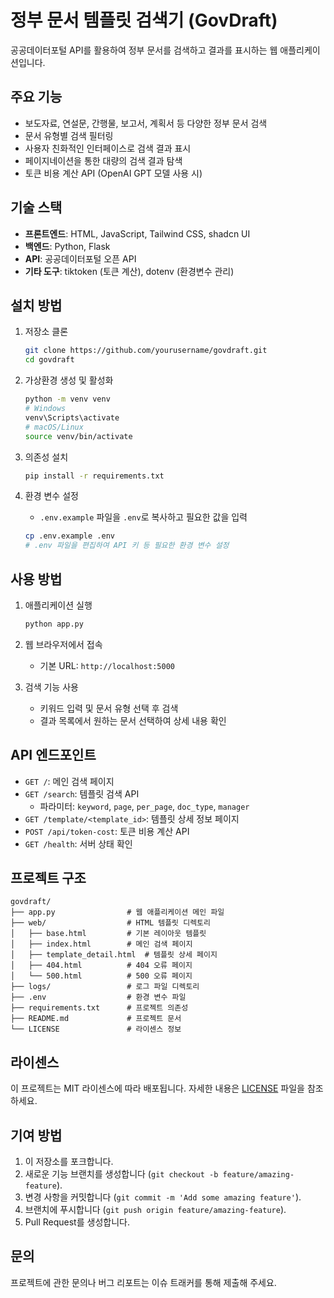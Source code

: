 # 정부 문서 템플릿 검색기 (GovDraft)

공공데이터포털 API를 활용하여 정부 문서를 검색하고 결과를 표시하는 웹 애플리케이션입니다.

## 주요 기능

- 보도자료, 연설문, 간행물, 보고서, 계획서 등 다양한 정부 문서 검색
- 문서 유형별 검색 필터링
- 사용자 친화적인 인터페이스로 검색 결과 표시
- 페이지네이션을 통한 대량의 검색 결과 탐색
- 토큰 비용 계산 API (OpenAI GPT 모델 사용 시)

## 기술 스택

- **프론트엔드**: HTML, JavaScript, Tailwind CSS, shadcn UI
- **백엔드**: Python, Flask
- **API**: 공공데이터포털 오픈 API
- **기타 도구**: tiktoken (토큰 계산), dotenv (환경변수 관리)

## 설치 방법

1. 저장소 클론
   ```bash
   git clone https://github.com/yourusername/govdraft.git
   cd govdraft
   ```

2. 가상환경 생성 및 활성화
   ```bash
   python -m venv venv
   # Windows
   venv\Scripts\activate
   # macOS/Linux
   source venv/bin/activate
   ```

3. 의존성 설치
   ```bash
   pip install -r requirements.txt
   ```

4. 환경 변수 설정
   - `.env.example` 파일을 `.env`로 복사하고 필요한 값을 입력
   ```bash
   cp .env.example .env
   # .env 파일을 편집하여 API 키 등 필요한 환경 변수 설정
   ```

## 사용 방법

1. 애플리케이션 실행
   ```bash
   python app.py
   ```

2. 웹 브라우저에서 접속
   - 기본 URL: `http://localhost:5000`

3. 검색 기능 사용
   - 키워드 입력 및 문서 유형 선택 후 검색
   - 결과 목록에서 원하는 문서 선택하여 상세 내용 확인

## API 엔드포인트

- `GET /`: 메인 검색 페이지
- `GET /search`: 템플릿 검색 API
  - 파라미터: `keyword`, `page`, `per_page`, `doc_type`, `manager`
- `GET /template/<template_id>`: 템플릿 상세 정보 페이지
- `POST /api/token-cost`: 토큰 비용 계산 API
- `GET /health`: 서버 상태 확인

## 프로젝트 구조

```
govdraft/
├── app.py                # 웹 애플리케이션 메인 파일
├── web/                  # HTML 템플릿 디렉토리
│   ├── base.html         # 기본 레이아웃 템플릿
│   ├── index.html        # 메인 검색 페이지
│   ├── template_detail.html  # 템플릿 상세 페이지
│   ├── 404.html          # 404 오류 페이지
│   └── 500.html          # 500 오류 페이지
├── logs/                 # 로그 파일 디렉토리
├── .env                  # 환경 변수 파일
├── requirements.txt      # 프로젝트 의존성
├── README.md             # 프로젝트 문서
└── LICENSE               # 라이센스 정보
```

## 라이센스

이 프로젝트는 MIT 라이센스에 따라 배포됩니다. 자세한 내용은 [LICENSE](LICENSE) 파일을 참조하세요.

## 기여 방법

1. 이 저장소를 포크합니다.
2. 새로운 기능 브랜치를 생성합니다 (`git checkout -b feature/amazing-feature`).
3. 변경 사항을 커밋합니다 (`git commit -m 'Add some amazing feature'`).
4. 브랜치에 푸시합니다 (`git push origin feature/amazing-feature`).
5. Pull Request를 생성합니다.

## 문의

프로젝트에 관한 문의나 버그 리포트는 이슈 트래커를 통해 제출해 주세요. 